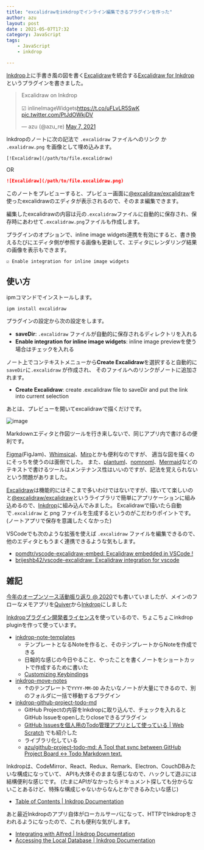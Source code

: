 ```yaml
---
title: "excalidrawをinkdropでインライン編集できるプラグインを作った"
author: azu
layout: post
date : 2021-05-07T17:32
category: JavaScript
tags:
    - JavaScript
    - inkdrop

---
```


[Inkdrop](https://www.inkdrop.app/)上に手書き風の図を書く[Excalidraw](https://excalidraw.com/)を統合する[Excalidraw for Inkdrop](https://github.com/azu/inkdrop-excalidraw)というプラグインを書きました。

<blockquote class="twitter-tweet"><p lang="en" dir="ltr">Excalidraw on Inkdrop<br><br>☑ inlineImageWidgets<a href="https://t.co/uFLvLR5SwK">https://t.co/uFLvLR5SwK</a> <a href="https://t.co/PtJdOWkjDV">pic.twitter.com/PtJdOWkjDV</a></p>&mdash; azu (@azu_re) <a href="https://twitter.com/azu_re/status/1390575524498472964?ref_src=twsrc%5Etfw">May 7, 2021</a></blockquote>

<script async src="https://platform.twitter.com/widgets.js" charset="utf-8"></script> 

Inkdropのノートに次の記法で `.excalidraw` ファイルへのリンク か `.exalidraw.png` を画像として埋め込みます。

```
[!Excalidraw](/path/to/file.excalidraw)
```

OR

```markdown
![Excalidraw](/path/to/file.excalidraw.png)
```

このノートをプレビューすると、プレビュー画面に[@excalidraw/excalidraw](https://www.npmjs.com/package/@excalidraw/excalidraw)を使ったexcalidrawのエディタが表示されるので、そのまま編集できます。

編集したexcalidrawの内容は元の`.excalidraw`ファイルに自動的に保存され、保存時にあわせて`.excalidraw.png`ファイルも作成します。

プラグインのオプションで、inline image widgets連携を有効にすると、書き換えるたびにエディタ側が参照する画像も更新して、エディタにレンダリング結果の画像を表示もできます。

```
☑ Enable integration for inline image widgets
```

## 使い方

ipmコマンドでインストールします。

```
ipm install excalidraw
```

プラグインの設定から次の設定をします。

- **saveDir**: `.excalidraw` ファイルが自動的に保存されるディレクトリを入れる
- **Enable integration for inline image widgets**: inline image previewを使う場合はチェックを入れる

ノート上でコンテキストメニューから**Create Excalidraw**を選択すると自動的に`saveDir`に`.excalidraw` が作成され、
そのファイルへのリンクがノートに追加されます。

- **Create Excalidraw**: create .excalidraw file to saveDir and put the link into current selection

あとは、プレビューを開いてexcalidrawで描くだけです。

![image](https://efcl.info/wp-content/uploads/2021/05/07-1620380829.png)

Markdownエディタと作図ツールを行き来しないで、同じアプリ内で書けるの便利です。

[Figma](https://www.figma.com)(FigJam)、[Whimsical](https://whimsical.com/)、[Miro](https://miro.com)とかも便利なのですが、
適当な図を描くのにそっちを使うのは面倒でした。
また、[plantuml](https://plantuml.com/)、[nomnoml](https://nomnoml.com/)、[Mermaid](https://mermaid-js.github.io/mermaid/)などのテキストで書けるツールはメンテナンス性はいいのですが、記法を覚えられないという問題がありました。

[Excalidraw](https://excalidraw.com/)は機能的にはそこまで多いわけではないですが、描いてて楽しいのと[@excalidraw/excalidraw](https://www.npmjs.com/package/@excalidraw/excalidraw)というライブラリで簡単にアプリケーションに組み込めるので、[Inkdrop](https://www.inkdrop.app/)に組み込んでみました。
Excalidrawで描いたら自動で`.excalidraw` と png ファイルを生成するというのがこだわりポイントです。(ノートアプリで保存を意識したくなかった)

VSCodeでも次のような拡張を使えば `.excalidraw` ファイルを編集できるので、他のエディタともうまく連携できるような気もします。

- [pomdtr/vscode-excalidraw-embed: Excalidraw embedded in VSCode !](https://github.com/pomdtr/vscode-excalidraw-embed)
- [brijeshb42/vscode-excalidraw: Excalidraw integration for vscode](https://github.com/brijeshb42/vscode-excalidraw)


## 雑記

[今年のオープンソース活動振り返り @ 2020](https://efcl.info/2020/12/31/open-source-in-2020/#inkdrop)でも書いていましたが、メインのフローなメモアプリを[Quiver](http://happenapps.com/#quiver)から[Inkdrop](https://www.inkdrop.app/)にしました

[Inkdropプラグイン開発者ライセンス](https://blog.craftz.dog/announcing-inkdrop-plugin-developer-license-ja-8a2821e012c5)を使っているので、ちょこちょこinkdrop pluginを作って使っています。

- [inkdrop-note-templates](https://github.com/azu/inkdrop-note-templates)
    - テンプレートとなるNoteを作ると、そのテンプレートからNoteを作成できる
    - 日報的な感じの今日やること、やったことを書くノートをショートカットで作成するために書いた
    - [Customizing Keybindings](https://docs.inkdrop.app/manual/customizing-keybindings)
- [inkdrop-move-notes](https://github.com/azu/inkdrop-move-notes)
    - ↑のテンプレートで`YYYY-MM-DD` みたいなノートが大量にできるので、別のフォルダに一括で移動するプラグイン
- [inkdrop-github-project-todo-md](https://github.com/azu/inkdrop-github-project-todo-md)
    - GitHub Projectの内容をInkdropに取り込んで、チェックを入れるとGitHub Issueをopenしたりcloseできるプラグイン
    - [GitHub Issuesを個人用のTodo管理アプリとして使っている | Web Scratch](https://efcl.info/2020/12/25/missue/) でも紹介した
    - ライブラリ化している
    - [azu/github-project-todo-md: A Tool that sync between GitHub Project Board <-> Todo Markdown text.](https://github.com/azu/github-project-todo-md)

Inkdropは、CodeMirror、React、Redux、Remark、Electron、CouchDBみたいな構成になっていて、
APIも大体そのままな感じなので、ハックして遊ぶには結構便利な感じです。
(たまにAPIがなかったらドキュメント探しても分からないことあるけど、特殊な構成じゃないからなんとかできるみたいな感じ)

- [Table of Contents | Inkdrop Documentation](https://docs.inkdrop.app/)

あと最近Inkdropのアプリ自体がローカルサーバになって、HTTPでInkdropをさわれるようになったので、これも便利な気がします。

- [Integrating with Alfred | Inkdrop Documentation](https://docs.inkdrop.app/manual/integrating-with-alfred)
- [Accessing the Local Database | Inkdrop Documentation](https://docs.inkdrop.app/manual/accessing-the-local-database#accessing-via-http-advanced)
